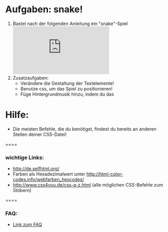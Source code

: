 Aufgaben: snake!
====

1. Bastel nach der folgenden Anleitung ein "snake"-Spiel ![klick mich](https://github.com/cartz/schule/blob/master/HTML-Snake/how.md)
2. Zusatzaufgaben:
	* Verändere die Gestaltung der Textelemente!
	* Benutze css, um das Spiel zu positionieren!
	* Füge Hintergrundmusik hinzu, indem du das <audio>-Tag benutzt!



Hilfe:
====

* Die meisten Befehle, die du benötigst, findest du bereits an anderen Stellen deiner CSS-Datei!


====

### wichtige Links:
* http://de.selfhtml.org/
* Farben als Hexadezimalwert unter http://html-color-codes.info/webfarben_hexcodes/
* http://www.css4you.de/css-a-z.html (alle möglichen CSS-Befehle zum Stöbern)


====

### FAQ:
* [Link zum FAQ](https://github.com/cartz/schule/blob/master/faq.md)